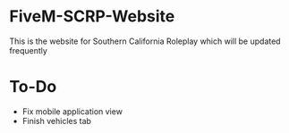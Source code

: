 # FiveM-SCRP-Website
This is the website for Southern California Roleplay
which will be updated frequently
# To-Do
* Fix mobile application view
* Finish vehicles tab
